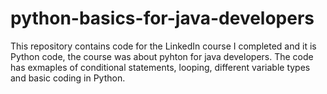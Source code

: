 # python-basics-for-java-developers
This repository contains code for the LinkedIn course I completed and it is Python code, 
the course was about pyhton for java developers. The code has exmaples of conditional 
statements, looping, different variable types and basic coding in Python.
